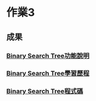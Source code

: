 # 作業3
## 成果
### [Binary Search Tree功能說明](https://github.com/shunlinnn/shunlinnn/blob/master/HW3/Binary%20Search%20Tree%20%E6%96%B0%E5%A2%9E%E3%80%81%E5%88%AA%E9%99%A4%E3%80%81%E6%9F%A5%E8%A9%A2%E3%80%81%E4%BF%AE%E6%94%B9%E5%8A%9F%E8%83%BD%E8%AA%AA%E6%98%8E.md)
### [Binary Search Tree學習歷程](https://github.com/shunlinnn/shunlinnn/blob/master/HW3/Binary%20Search%20Tree%20%E6%B5%81%E7%A8%8B%E5%9C%96%E3%80%81%E5%AD%B8%E7%BF%92%E6%AD%B7%E7%A8%8B%E8%88%87BST%E5%8E%9F%E7%90%86.md)
### [Binary Search Tree程式碼](https://github.com/shunlinnn/shunlinnn/blob/master/HW3/binary_search_tree_06170137.py)
